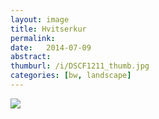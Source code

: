 ```yaml
---
layout: image
title: Hvitserkur
permalink: 
date:   2014-07-09
abstract: 
thumburl: /i/DSCF1211_thumb.jpg
categories: [bw, landscape]
---
```

![]({{site.url}}/i/DSCF1211.jpg)

